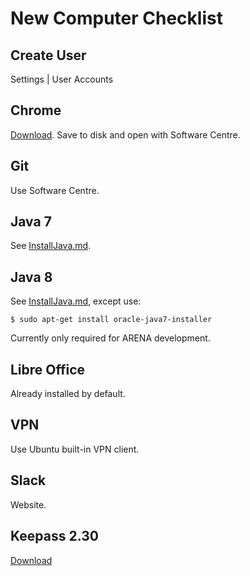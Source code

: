 New Computer Checklist
======================

Create User
-----------
Settings | User Accounts

Chrome
------
[Download](http://www.google.com/chrome/).  Save to disk and open with Software Centre.

Git
---
Use Software Centre.

Java 7
------
See [InstallJava.md](./InstallJava.md).

Java 8
------
See [InstallJava.md](./InstallJava.md), except use:

    $ sudo apt-get install oracle-java7-installer
    
Currently only required for ARENA development.

Libre Office
------------
Already installed by default.

VPN
---
Use Ubuntu built-in VPN client.

Slack
-----
Website.

Keepass 2.30
------------
[Download](http://keepass.info/download.html)
